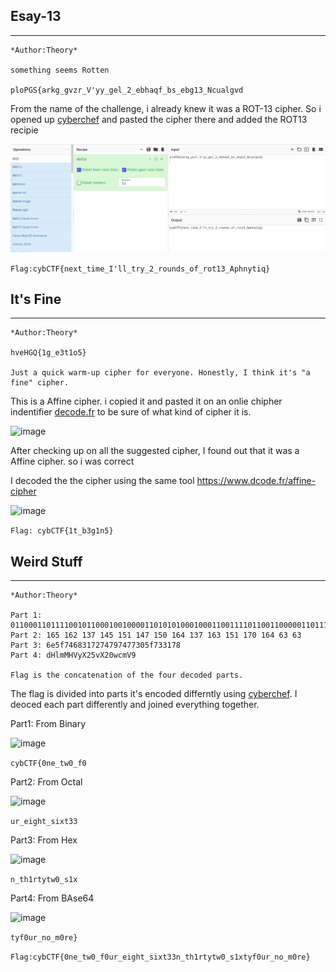 ## Esay-13

<hr>

```
*Author:Theory*

something seems Rotten

ploPGS{arkg_gvzr_V'yy_gel_2_ebhaqf_bs_ebg13_Ncualgvd

```

From the name of the challenge, i already knew it was a ROT-13 cipher. So i opened up [cyberchef](https://gchq.github.io/CyberChef/) and pasted the cipher there and added the ROT13 recipie

![image](https://github.com/shayol33/cybCTF/blob/main/Aessts/ROT-13.png)

```Flag:cybCTF{next_time_I'll_try_2_rounds_of_rot13_Aphnytiq}```

## It's Fine

<hr>

```
*Author:Theory*

hveHGQ{1g_e3t1o5}

Just a quick warm-up cipher for everyone. Honestly, I think it's "a fine" cipher.
```

This is a Affine cipher. i copied it and pasted it on an onlie chipher indentifier [decode.fr](https://www.dcode.fr/cipher-identifier) to be sure of what kind of cipher it is.

![image](https://github.com/shayol33/cybCTF/blob/main/Aessts/it's-fine.png)

After checking up on all the suggested cipher, I found out that it was a Affine cipher. so i was correct

I decoded the the cipher using the same tool https://www.dcode.fr/affine-cipher

![image](https://github.com/shayol33/cybCTF/blob/main/Aessts/it's-fine1.png)

```Flag: cybCTF{1t_b3g1n5} ```

## Weird Stuff

<hr>

```
*Author:Theory*

Part 1: 0110001101111001011000100100001101010100010001100111101100110000011011100110010101011111011101000111011100110000010111110110011000110000
Part 2:	165 162 137 145 151 147 150 164 137 163 151 170 164 63 63
Part 3: 6e5f7468317274797477305f733178
Part 4: dHlmMHVyX25vX20wcmV9

Flag is the concatenation of the four decoded parts.
```

The flag is divided into  parts it's encoded differntly using [cyberchef](https://gchq.github.io/CyberChef/). I deoced each part differently and joined everything together.

Part1: From Binary

![image](https://github.com/shayol33/cybCTF/blob/main/Aessts/from-binary.png)

```cybCTF{0ne_tw0_f0```

Part2: From Octal

![image](https://github.com/shayol33/cybCTF/blob/main/Aessts/from%20octal.png)

```ur_eight_sixt33```

Part3: From Hex

![image](https://github.com/shayol33/cybCTF/blob/main/Aessts/from-hex.png)

```n_th1rtytw0_s1x```

Part4: From BAse64

![image](https://github.com/shayol33/cybCTF/blob/main/Aessts/from-base64.png)

```tyf0ur_no_m0re}```

```Flag:cybCTF{0ne_tw0_f0ur_eight_sixt33n_th1rtytw0_s1xtyf0ur_no_m0re}```

